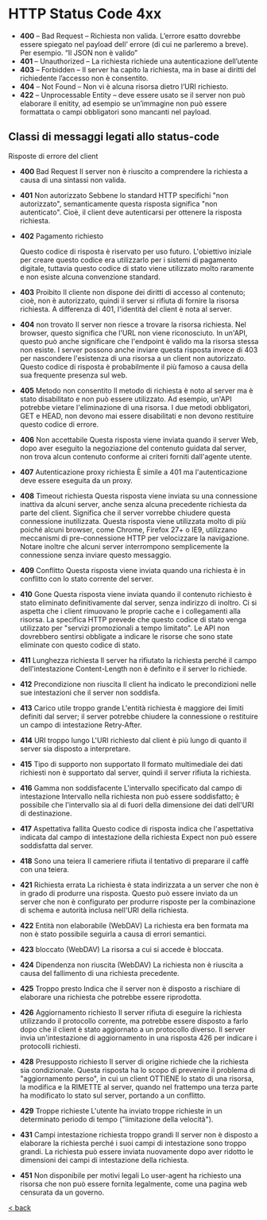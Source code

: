 # HTTP Status Code 4xx

* **400** – Bad Request – Richiesta non valida. L’errore esatto dovrebbe essere spiegato nel payload dell’ errore (di cui ne parleremo a breve). Per esempio. “Il JSON non è valido”
* **401** – Unauthorized – La richiesta richiede una autenticazione dell’utente
* **403** – Forbidden – Il server ha capito la richiesta, ma in base ai diritti del richiedente l’accesso non è consentito.
* **404** – Not Found – Non vi è alcuna risorsa dietro l’URI richiesto.
* **422** – Unprocessable Entity – deve essere usato se il server non può elaborare il enitity, ad esempio se un’immagine non può essere formattata o campi obbligatori sono mancanti nel payload.

## Classi di messaggi legati allo status-code

Risposte di errore del client

* **400** Bad Request
    Il server non è riuscito a comprendere la richiesta a causa di una sintassi non valida.
* **401** Non autorizzato
    Sebbene lo standard HTTP specifichi "non autorizzato", semanticamente questa risposta significa "non autenticato". Cioè, il client deve autenticarsi per ottenere la risposta richiesta.
* **402** Pagamento richiesto

    Questo codice di risposta è riservato per uso futuro. L'obiettivo iniziale per creare questo codice era utilizzarlo per i sistemi di pagamento digitale, tuttavia questo codice di stato viene utilizzato molto raramente e non esiste alcuna convenzione standard.
* **403** Proibito
    Il cliente non dispone dei diritti di accesso al contenuto; cioè, non è autorizzato, quindi il server si rifiuta di fornire la risorsa richiesta. A differenza di 401, l'identità del client è nota al server.
* **404** non trovato
    Il server non riesce a trovare la risorsa richiesta. Nel browser, questo significa che l'URL non viene riconosciuto. In un'API, questo può anche significare che l'endpoint è valido ma la risorsa stessa non esiste. I server possono anche inviare questa risposta invece di 403 per nascondere l'esistenza di una risorsa a un client non autorizzato. Questo codice di risposta è probabilmente il più famoso a causa della sua frequente presenza sul web.
* **405** Metodo non consentito
    Il metodo di richiesta è noto al server ma è stato disabilitato e non può essere utilizzato. Ad esempio, un'API potrebbe vietare l'eliminazione di una risorsa. I due metodi obbligatori, GET e HEAD, non devono mai essere disabilitati e non devono restituire questo codice di errore.
* **406** Non accettabile
    Questa risposta viene inviata quando il server Web, dopo aver eseguito la negoziazione del contenuto guidata dal server, non trova alcun contenuto conforme ai criteri forniti dall'agente utente.
* **407** Autenticazione proxy richiesta
    È simile a 401 ma l'autenticazione deve essere eseguita da un proxy.
* **408** Timeout richiesta
    Questa risposta viene inviata su una connessione inattiva da alcuni server, anche senza alcuna precedente richiesta da parte del client. Significa che il server vorrebbe chiudere questa connessione inutilizzata. Questa risposta viene utilizzata molto di più poiché alcuni browser, come Chrome, Firefox 27+ o IE9, utilizzano meccanismi di pre-connessione HTTP per velocizzare la navigazione. Notare inoltre che alcuni server interrompono semplicemente la connessione senza inviare questo messaggio.
* **409** Conflitto
    Questa risposta viene inviata quando una richiesta è in conflitto con lo stato corrente del server.
* **410** Gone
    Questa risposta viene inviata quando il contenuto richiesto è stato eliminato definitivamente dal server, senza indirizzo di inoltro. Ci si aspetta che i client rimuovano le proprie cache e i collegamenti alla risorsa. La specifica HTTP prevede che questo codice di stato venga utilizzato per "servizi promozionali a tempo limitato". Le API non dovrebbero sentirsi obbligate a indicare le risorse che sono state eliminate con questo codice di stato.
* **411** Lunghezza richiesta
    Il server ha rifiutato la richiesta perché il campo dell'intestazione Content-Length non è definito e il server lo richiede.
* **412** Precondizione non riuscita
    Il client ha indicato le precondizioni nelle sue intestazioni che il server non soddisfa.
* **413** Carico utile troppo grande
    L'entità richiesta è maggiore dei limiti definiti dal server; il server potrebbe chiudere la connessione o restituire un campo di intestazione Retry-After.
* **414** URI troppo lungo
    L'URI richiesto dal client è più lungo di quanto il server sia disposto a interpretare.
* **415** Tipo di supporto non supportato
    Il formato multimediale dei dati richiesti non è supportato dal server, quindi il server rifiuta la richiesta.
* **416** Gamma non soddisfacente
    L'intervallo specificato dal campo di intestazione Intervallo nella richiesta non può essere soddisfatto; è possibile che l'intervallo sia al di fuori della dimensione dei dati dell'URI di destinazione.
* **417** Aspettativa fallita
    Questo codice di risposta indica che l'aspettativa indicata dal campo di intestazione della richiesta Expect non può essere soddisfatta dal server.
* **418** Sono una teiera
    Il cameriere rifiuta il tentativo di preparare il caffè con una teiera.
* **421** Richiesta errata
    La richiesta è stata indirizzata a un server che non è in grado di produrre una risposta. Questo può essere inviato da un server che non è configurato per produrre risposte per la combinazione di schema e autorità inclusa nell'URI della richiesta.
* **422** Entità non elaborabile (WebDAV)
    La richiesta era ben formata ma non è stato possibile seguirla a causa di errori semantici.
* **423** bloccato (WebDAV)
    La risorsa a cui si accede è bloccata.
* **424** Dipendenza non riuscita (WebDAV)
    La richiesta non è riuscita a causa del fallimento di una richiesta precedente.
* **425** Troppo presto
    Indica che il server non è disposto a rischiare di elaborare una richiesta che potrebbe essere riprodotta.
* **426** Aggiornamento richiesto
    Il server rifiuta di eseguire la richiesta utilizzando il protocollo corrente, ma potrebbe essere disposto a farlo dopo che il client è stato aggiornato a un protocollo diverso. Il server invia un'intestazione di aggiornamento in una risposta 426 per indicare i protocolli richiesti.
* **428** Presupposto richiesto
    Il server di origine richiede che la richiesta sia condizionale. Questa risposta ha lo scopo di prevenire il problema di "aggiornamento perso", in cui un client OTTIENE lo stato di una risorsa, la modifica e la RIMETTE al server, quando nel frattempo una terza parte ha modificato lo stato sul server, portando a un conflitto.
* **429** Troppe richieste
     L'utente ha inviato troppe richieste in un determinato periodo di tempo ("limitazione della velocità").
* **431** Campi intestazione richiesta troppo grandi
     Il server non è disposto a elaborare la richiesta perché i suoi campi di intestazione sono troppo grandi. La richiesta può essere inviata nuovamente dopo aver ridotto le dimensioni dei campi di intestazione della richiesta.
* **451** Non disponibile per motivi legali
     Lo user-agent ha richiesto una risorsa che non può essere fornita legalmente, come una pagina web censurata da un governo.

[< back](061_HttpStatusCode_0.md)


